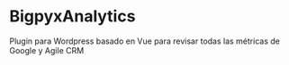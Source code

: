 # BigpyxAnalytics
Plugin para Wordpress basado en Vue para revisar todas las métricas de Google y Agile CRM
